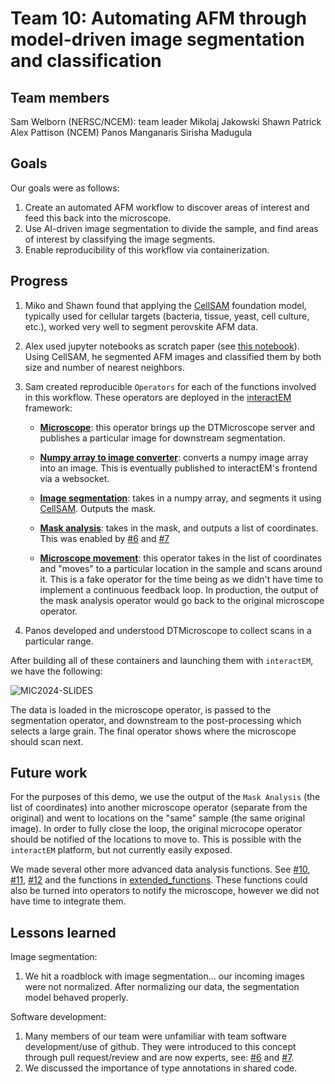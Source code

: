 # Team 10: Automating AFM through model-driven image segmentation and classification

## Team members

Sam Welborn (NERSC/NCEM): team leader
Mikolaj Jakowski
Shawn Patrick
Alex Pattison (NCEM)
Panos Manganaris
Sirisha Madugula

## Goals

Our goals were as follows:

1. Create an automated AFM workflow to discover areas of interest and feed this back into the microscope.
2. Use AI-driven image segmentation to divide the sample, and find areas of interest by classifying the image segments.
3. Enable reproducibility of this workflow via containerization.

## Progress

1. Miko and Shawn found that applying the [CellSAM](https://github.com/vanvalenlab/cellSAM) foundation model, typically used for cellular targets (bacteria, tissue, yeast, cell culture, etc.), worked very well to segment perovskite AFM data.
2. Alex used jupyter notebooks as scratch paper (see [this notebook](Cellsem_segmentation.ipynb)). Using CellSAM, he segmented AFM images and classified them by both size and number of nearest neighbors.
3. Sam created reproducible `Operators` for each of the functions involved in this workflow. These operators are deployed in the [interactEM](https://github.com/NERSC/interactEM) framework:

    - **[Microscope](operators/scope/)**: this operator brings up the DTMicroscope server and publishes a particular image for downstream segmentation.

    - **[Numpy array to image converter](operators/image_converter/)**: converts a numpy image array into an image. This is eventually published to interactEM's frontend via a websocket.

    - **[Image segmentation](operators/segmentation)**: takes in a numpy array, and segments it using [CellSAM](https://github.com/vanvalenlab/cellSAM). Outputs the mask.

    - **[Mask analysis](operators/post-process)**: takes in the mask, and outputs a list of coordinates. This was enabled by [#6](https://github.com/swelborn/team-10/pull/6) and [#7](https://github.com/swelborn/team-10/pull/7)

    - **[Microscope movement](operators/scope-downstream)**: this operator takes in the list of coordinates and "moves" to a particular location in the sample and scans around it. This is a fake operator for the time being as we didn't have time to implement a continuous feedback loop. In production, the output of the mask analysis operator would go back to the original microscope operator.

4. Panos developed and understood DTMicroscope to collect scans in a particular range.

After building all of these containers and launching them with `interactEM`, we have the following:

![MIC2024-SLIDES](https://github.com/user-attachments/assets/b8d009a1-3e2c-45f1-a31e-c24ebfaa5a8a)

The data is loaded in the microscope operator, is passed to the segmentation operator, and downstream to the post-processing which selects a large grain. The final operator shows where the microscope should scan next.

## Future work

For the purposes of this demo, we use the output of the `Mask Analysis` (the list of coordinates) into another microscope operator (separate from the original) and went to locations on the "same" sample (the same original image). In order to fully close the loop, the original microcope operator should be notified of the locations to move to. This is possible with the `interactEM` platform, but not currently easily exposed.

We made several other more advanced data analysis functions. See [#10](https://github.com/swelborn/team-10/pull/10), [#11](https://github.com/swelborn/team-10/pull/11), [#12](https://github.com/swelborn/team-10/pull/12) and the functions in [extended_functions](extended_functions/). These functions could also be turned into operators to notify the microscope, however we did not have time to integrate them.

## Lessons learned

Image segmentation:

1. We hit a roadblock with image segmentation... our incoming images were not normalized. After normalizing our data, the segmentation model behaved properly.

Software development:

1. Many members of our team were unfamiliar with team software development/use of github. They were introduced to this concept through pull request/review and are now experts, see: [#6](https://github.com/swelborn/team-10/pull/6) and [#7](https://github.com/swelborn/team-10/pull/7).
2. We discussed the importance of type annotations in shared code.
